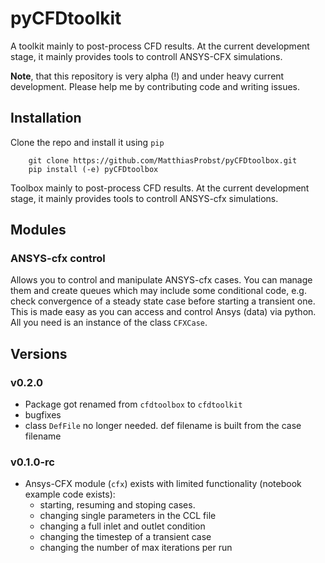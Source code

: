 # pyCFDtoolkit

A toolkit mainly to post-process CFD results. At the current development stage,
it mainly provides tools to controll ANSYS-CFX simulations.

**Note**, that this repository is very alpha (!) and under heavy current development. Please 
help me by contributing code and writing issues.

## Installation
Clone the repo and install it using `pip`
```
    git clone https://github.com/MatthiasProbst/pyCFDtoolbox.git
    pip install (-e) pyCFDtoolbox
```
Toolbox mainly to post-process CFD results. At the current development stage, it mainly provides tools to controll
ANSYS-cfx simulations.

## Modules
### ANSYS-cfx control
Allows you to control and manipulate ANSYS-cfx cases. You can manage them 
and create queues which may include some conditional code, e.g. check convergence of 
a steady state case before starting a transient one. This is made easy as you can access and 
control Ansys (data) via python. All you need is an instance of the class `CFXCase`.

## Versions

### v0.2.0
  - Package got renamed from `cfdtoolbox` to `cfdtoolkit`
  - bugfixes
  - class `DefFile` no longer needed. def filename is built from the case filename
### v0.1.0-rc
  - Ansys-CFX module (`cfx`) exists with limited functionality (notebook example code exists):
    - starting, resuming and stoping cases.
    - changing single parameters in the CCL file
    - changing a full inlet and outlet condition
    - changing the timestep of a transient case
    - changing the number of max iterations per run